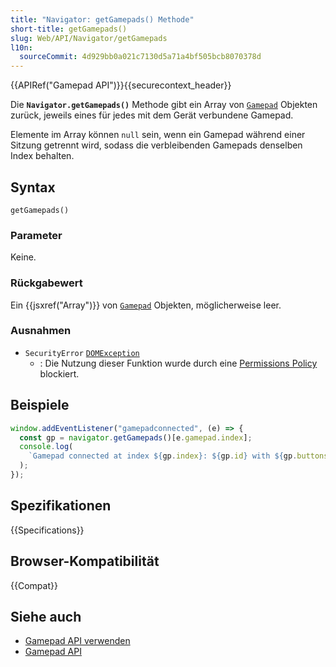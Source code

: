 ```yaml
---
title: "Navigator: getGamepads() Methode"
short-title: getGamepads()
slug: Web/API/Navigator/getGamepads
l10n:
  sourceCommit: 4d929bb0a021c7130d5a71a4bf505bcb8070378d
---
```


{{APIRef("Gamepad API")}}{{securecontext_header}}

Die **`Navigator.getGamepads()`** Methode gibt ein Array von
[`Gamepad`](/de/docs/Web/API/Gamepad) Objekten zurück, jeweils eines für jedes mit dem Gerät verbundene Gamepad.

Elemente im Array können `null` sein, wenn ein Gamepad während einer
Sitzung getrennt wird, sodass die verbleibenden Gamepads denselben Index behalten.

## Syntax

```js-nolint
getGamepads()
```

### Parameter

Keine.

### Rückgabewert

Ein {{jsxref("Array")}} von [`Gamepad`](/de/docs/Web/API/Gamepad) Objekten, möglicherweise leer.

### Ausnahmen

- `SecurityError` [`DOMException`](/de/docs/Web/API/DOMException)
  - : Die Nutzung dieser Funktion wurde durch eine [Permissions Policy](/de/docs/Web/HTTP/Guides/Permissions_Policy) blockiert.

## Beispiele

```js
window.addEventListener("gamepadconnected", (e) => {
  const gp = navigator.getGamepads()[e.gamepad.index];
  console.log(
    `Gamepad connected at index ${gp.index}: ${gp.id} with ${gp.buttons.length} buttons, ${gp.axes.length} axes.`,
  );
});
```

## Spezifikationen

{{Specifications}}

## Browser-Kompatibilität

{{Compat}}

## Siehe auch

- [Gamepad API verwenden](/de/docs/Web/API/Gamepad_API/Using_the_Gamepad_API)
- [Gamepad API](/de/docs/Web/API/Gamepad_API)
